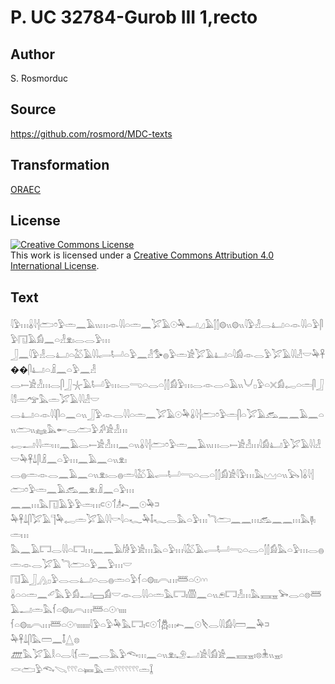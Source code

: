 # P. UC 32784-Gurob III 1,recto

## Author

S. Rosmorduc

## Source

https://github.com/rosmord/MDC-texts

## Transformation

[ORAEC](https://oraec.github.io/)

## License

<a rel="license" href="http://creativecommons.org/licenses/by/4.0/"><img alt="Creative Commons License" style="border-width:0" src="https://i.creativecommons.org/l/by/4.0/88x31.png" /></a><br />This work is licensed under a <a rel="license" href="http://creativecommons.org/licenses/by/4.0/">Creative Commons Attribution 4.0 International License</a>.

## Text

𓇋𓅱𓏥𓏇𓇋𓐪𓂧𓏌𓅱𓏛𓈖𓄿𓏭𓏥𓁹𓇋𓇋𓏏𓏛𓈖𓅯𓄿𓇳𓅆𓂝𓈎𓄿𓂭𓂭𓊗𓏭𓊗𓏭𓇋𓅱𓁐𓂋𓂞𓏏𓁹𓇋𓇋𓏏𓅱𓋴𓅱𓉔𓄿𓀁𓈖𓏏𓁐𓁷𓏤𓂋𓂋𓅱𓏥<br>
𓃀𓈖𓇋𓅱𓁐𓂋𓂞𓏏𓅷𓄿𓇋𓇋𓂷𓂡𓏏𓅱𓈖𓁐𓅜𓐍𓅱𓏛𓀀𓅯𓄿𓂞𓏏𓇋𓀁𓁹𓂋𓅱𓅯𓄿𓇋𓇋𓁐𓎟𓅆𓋹��𓋴𓂞𓏏𓏎𓈖𓏏𓅱𓈖𓁐<br>
𓂋𓍿𓀀𓁐𓏥𓂋𓋴𓃀𓇼𓄿𓂡𓅱𓏥𓂋𓂸𓏏𓂋𓏏𓂭𓂭𓀁𓅱𓏥𓂋𓁹𓂋𓏏𓄿𓏭𓄋𓊪𓅱𓏏𓏴𓀁𓉻𓏏𓏛𓋴𓃀𓇋𓀾𓏛𓅠𓅓𓏛𓅯𓄿𓇋𓇋𓁐𓎟<br>
𓂋𓂞𓏏𓁹𓇋𓇋𓋴𓏏𓈖𓏏𓏭𓃀𓅱𓁹𓂋𓇋𓇋𓏏𓏛𓈖𓅯𓄿𓇳𓅆𓏇𓇋𓐪𓂧𓏌𓅱𓏛𓋴𓏏𓅯𓄿𓃹𓈖𓈖𓄿𓈖𓏏𓏭𓂧𓏭𓈐𓅓𓄡𓂋𓂧𓅱𓀔𓀀𓁐𓏥<br>
𓉻𓂝𓇋𓇋𓏛𓏥𓈖𓄿𓂋𓍿𓀀𓁐𓏥𓈖𓏏𓏭𓏇𓇋𓐪𓂧𓏌𓅱𓏛𓈖𓄿𓏭𓏥𓂋𓍿𓀀𓁐𓏥𓇋𓀁𓂞𓅱𓅯𓄿𓇋𓇋𓁐𓎟𓅆𓋹𓍑𓋴𓏎𓈖𓏏𓅱𓏥𓈖𓄿𓈖𓏏𓏭𓁷𓏤<br>
𓂋𓐍𓏛𓁹𓂋𓈖𓄿𓈖𓏏𓏭𓁷𓏤𓂋𓐍𓏛𓇋𓅷𓄿𓂷𓂡𓂸𓏏𓂋𓏏𓂭𓂭𓀁𓀀𓇋𓅱𓏥𓅓𓈉𓏏𓏭𓅂𓌙𓏇𓇋𓐪𓂧𓏌𓅱𓏛𓈖𓄿𓃹𓈖𓁷𓏤𓏎𓈖𓏏𓅱𓏥<br>
𓈖𓈖𓏥𓅓𓉔𓄿𓅱𓅱𓏛𓏥𓍹𓇳𓄊𓁦𓍉𓈖𓇳𓅆𓍺𓅆𓋹𓍑𓋴𓅯𓄿𓊹𓅆𓉻𓏛𓅯𓄿𓇋𓇋𓎡𓇋𓏏𓆑𓅆𓄤𓆑𓂋𓅓𓏏𓅱𓏥𓆓𓂧𓈖𓈖𓏥𓃹𓈖𓈖𓏥𓅓𓊢𓏤𓏛𓏥<br>
𓅓𓈖𓄿𓉐𓂋𓇋𓇋𓏏𓉐𓏥𓈖𓈖𓄿𓀙𓅱𓀀𓏥𓅓𓏏𓅱𓏥𓇋𓅷𓄿𓂷𓂡𓂸𓏏𓂋𓏏𓂭𓂭𓀁𓅓𓏏𓅱𓏥𓂋𓐍𓏛𓁹𓂋𓅯𓄿𓆓𓂧𓏏𓅱𓈖𓅱𓏥𓎟<br>
𓉔𓄿𓃀𓂻𓊪𓅱𓂋𓂋𓂞𓏏𓂋𓐍𓏛𓏏𓅱𓆳𓏏𓊗𓏤𓏤𓇹𓏥𓆷𓏏𓇳𓎆𓎆<br>
𓏇𓏏𓏏𓏛𓈖𓄔𓅓𓅱𓀁𓂝𓈙𓀁𓎟𓁹𓂋𓇋𓇋𓏏𓏛𓅓𓉐𓏤𓏃𓈖𓏏𓏭𓂉𓉐𓁐𓏥𓅓𓈘𓈇𓅨𓂋𓏏𓊖𓆷𓄿𓂝𓏛𓅓𓆳𓏏𓊗𓏤𓏤𓇹𓏥𓆷𓏏𓇳𓎆𓏤𓏤𓏤𓏤<br>
𓆳𓏏𓊗𓏤𓏤𓇹𓏥𓆷𓏏𓇳𓎆𓏤𓏤𓏤𓏤𓏤𓏤𓏤𓇋𓅱𓏏𓅱𓅆𓅓𓉐𓏤𓍹𓇳𓄊𓆣𓏥𓍉𓈖𓇳𓌸𓂋𓇋𓇋𓀁𓇋𓏠𓈖𓅆𓍺𓅆𓋹𓍑𓋴𓅓𓏠𓈖𓄤𓉴𓊖<br>
𓊏𓅓𓅯𓄿𓎛𓏏𓂋𓇋𓆴𓏛𓈖𓂋𓅓𓅱𓆞𓏥𓈖𓏏𓏭𓁷𓏤𓄂𓂝𓀀𓇋𓀁𓀀𓈖𓈘𓈇𓏤𓊖𓇔𓏭𓈇𓏤<br>
𓎙𓂧𓅱𓆞𓌫𓍢𓍢𓍢𓏏𓍃𓅓𓏛𓍢𓍢𓍢𓍢𓍢𓍢𓍢𓏛𓆼<br>
